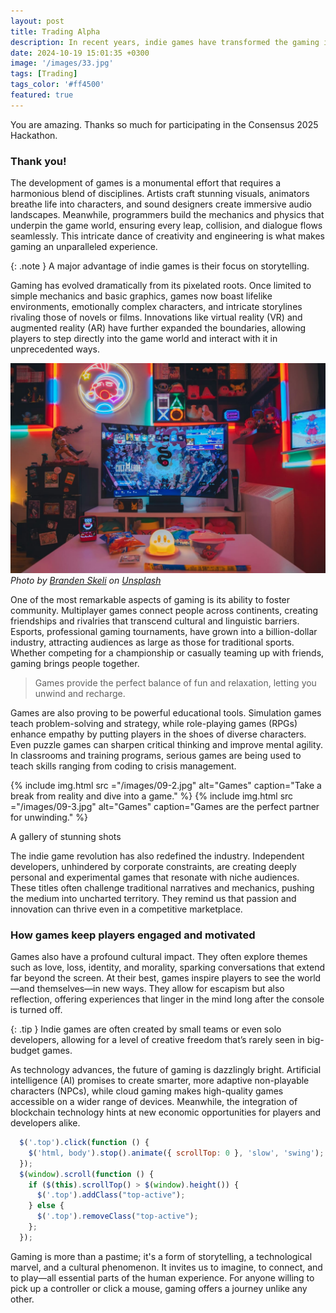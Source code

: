 ```yaml
---
layout: post
title: Trading Alpha
description: In recent years, indie games have transformed the gaming industry, offering unique experiences that often surpass mainstream titles in creativity and innovation.
date: 2024-10-19 15:01:35 +0300
image: '/images/33.jpg'
tags: [Trading]
tags_color: '#ff4500'
featured: true
---
```


You are amazing.  Thanks so much for participating in the Consensus 2025 Hackathon. 

### Thank you!  

The development of games is a monumental effort that requires a harmonious blend of disciplines. Artists craft stunning visuals, animators breathe life into characters, and sound designers create immersive audio landscapes. Meanwhile, programmers build the mechanics and physics that underpin the game world, ensuring every leap, collision, and dialogue flows seamlessly. This intricate dance of creativity and engineering is what makes gaming an unparalleled experience.

{: .note }
A major advantage of indie games is their focus on storytelling.

Gaming has evolved dramatically from its pixelated roots. Once limited to simple mechanics and basic graphics, games now boast lifelike environments, emotionally complex characters, and intricate storylines rivaling those of novels or films. Innovations like virtual reality (VR) and augmented reality (AR) have further expanded the boundaries, allowing players to step directly into the game world and interact with it in unprecedented ways.

![Games](/images/09-1.jpg)
*Photo by [Branden Skeli](https://unsplash.com/@branden_skeli) on [Unsplash](https://unsplash.com/)*

One of the most remarkable aspects of gaming is its ability to foster community. Multiplayer games connect people across continents, creating friendships and rivalries that transcend cultural and linguistic barriers. Esports, professional gaming tournaments, have grown into a billion-dollar industry, attracting audiences as large as those for traditional sports. Whether competing for a championship or casually teaming up with friends, gaming brings people together.

> Games provide the perfect balance of fun and relaxation, letting you unwind and recharge.

Games are also proving to be powerful educational tools. Simulation games teach problem-solving and strategy, while role-playing games (RPGs) enhance empathy by putting players in the shoes of diverse characters. Even puzzle games can sharpen critical thinking and improve mental agility. In classrooms and training programs, serious games are being used to teach skills ranging from coding to crisis management.

<div class="gallery-box">
  <div class="gallery gallery-columns-2">
    {% include img.html src ="/images/09-2.jpg" alt="Games" caption="Take a break from reality and dive into a game." %}
    {% include img.html src ="/images/09-3.jpg" alt="Games" caption="Games are the perfect partner for unwinding." %}
  </div>
  <p>A gallery of stunning shots</p>
</div>

The indie game revolution has also redefined the industry. Independent developers, unhindered by corporate constraints, are creating deeply personal and experimental games that resonate with niche audiences. These titles often challenge traditional narratives and mechanics, pushing the medium into uncharted territory. They remind us that passion and innovation can thrive even in a competitive marketplace.

### How games keep players engaged and motivated

Games also have a profound cultural impact. They often explore themes such as love, loss, identity, and morality, sparking conversations that extend far beyond the screen. At their best, games inspire players to see the world—and themselves—in new ways. They allow for escapism but also reflection, offering experiences that linger in the mind long after the console is turned off.

{: .tip }
Indie games are often created by small teams or even solo developers, allowing for a level of creative freedom that’s rarely seen in big-budget games.

As technology advances, the future of gaming is dazzlingly bright. Artificial intelligence (AI) promises to create smarter, more adaptive non-playable characters (NPCs), while cloud gaming makes high-quality games accessible on a wider range of devices. Meanwhile, the integration of blockchain technology hints at new economic opportunities for players and developers alike.

```js
  $('.top').click(function () {
    $('html, body').stop().animate({ scrollTop: 0 }, 'slow', 'swing');
  });
  $(window).scroll(function () {
    if ($(this).scrollTop() > $(window).height()) {
      $('.top').addClass("top-active");
    } else {
      $('.top').removeClass("top-active");
    };
  });
```

Gaming is more than a pastime; it's a form of storytelling, a technological marvel, and a cultural phenomenon. It invites us to imagine, to connect, and to play—all essential parts of the human experience. For anyone willing to pick up a controller or click a mouse, gaming offers a journey unlike any other.